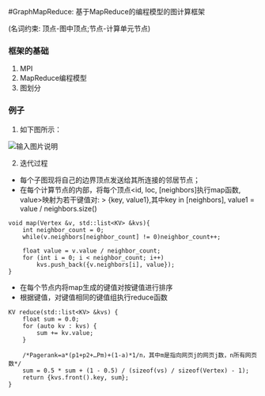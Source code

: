 #GraphMapReduce: 基于MapReduce的编程模型的图计算框架

(名词约束: 顶点-图中顶点;节点-计算单元节点)
### 框架的基础
1. MPI
2. MapReduce编程模型
3. 图划分

### 例子
1. 如下图所示：

![输入图片说明](http://git.oschina.net/uploads/images/2016/0111/165752_c1b26e30_496314.png "在这里输入图片标题")

2. 迭代过程
- 每个子图现将自己的边界顶点发送给其所连接的邻居节点；
- 在每个计算节点的内部，将每个顶点<id, loc, [neighbors]执行map函数, value>映射为若干键值对:
          > {key, value1},其中key in [neighbors], value1 = value / neighbors.size()
```
void map(Vertex &v, std::list<KV> &kvs){
    int neighbor_count = 0;
    while(v.neighbors[neighbor_count] != 0)neighbor_count++;

    float value = v.value / neighbor_count;
    for (int i = 0; i < neighbor_count; i++)
        kvs.push_back({v.neighbors[i], value});
}
```
- 在每个节点内将map生成的键值对按键值进行排序
- 根据键值，对键值相同的键值组执行reduce函数
```
KV reduce(std::list<KV> &kvs) {
    float sum = 0.0;
    for (auto kv : kvs) {
        sum += kv.value;
    }

    /*Pagerank=a*(p1+p2+…Pm)+(1-a)*1/n，其中m是指向网页j的网页j数，n所有网页数*/
    sum = 0.5 * sum + (1 - 0.5) / (sizeof(vs) / sizeof(Vertex) - 1); 
    return {kvs.front().key, sum};
}
```